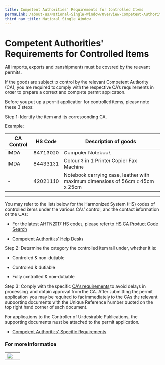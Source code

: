 ```yaml
---
title: Competent Authorities' Requirements for Controlled Items
permaLink: /about-us/National-Single-Window/Overview-Competent-Authorities-Requirements
third_nav_title: National Single Window
---
```

# Competent Authorities' Requirements for Controlled Items

All imports, exports and transhipments must be covered by the relevant permits.

If the goods are subject to control by the relevant Competent Authority (CA), you are required to comply with the respective CA’s requirements in order to prepare a correct and complete permit application.

Before you put up a permit application for controlled items, please note these 3 steps:

Step 1: Identify the item and its corresponding CA.

Example:

|  CA Control | HS Code  |  Description of goods |
|---|---|---|
| IMDA  |  84713020 |  Computer Notebook|
| IMDA  | 84433131  |  Colour 3 in 1 Printer Copier Fax Machine |
| -  | 42021110  | Notebook carrying case, leather with maximum dimensions of 56cm x 45cm x 25cm  |


***


You may refer to the lists below for the Harmonized System (HS) codes of controlled items under the various CAs’ control, and the contact information of the CAs:

-   For the latest AHTN2017 HS codes, please refer to [HS CA Product Code Search](https://www.tradenet.gov.sg/tradenet/portlets/search/searchHSCA/searchInitHSCA.do)
    
-   [Competent Authorities’ Help Desks](https://www.customs.gov.sg/-/media/cus/files/about-us/annexes-and-appendices/annex-e---ca-helpdesk-list.pdf?la=en&hash=389D47ADFB0ABE83173CF4BAA6308C9466AF067F)
    

Step 2: Determine the category the controlled item fall under, whether it is:

-   Controlled & non-dutiable
    
-   Controlled & dutiable
    
-   Fully controlled & non-dutiable
    

Step 3: Comply with the specific [CA's requirements](https://www.customs.gov.sg/-/media/cus/files/about-us/annexes-and-appendices/annex-d---competent-authorities-requirements.pdf?la=en&hash=057440FE313CE92B2EDFD74E5E173D0CD9DEAD70) to avoid delays in processing, and obtain approval from the CA.
After submitting the permit application, you may be required to fax immediately to the CAs the relevant supporting documents with the Unique Reference Number quoted on the top right hand corner of each document.

For applications to the Controller of Undesirable Publications, the supporting documents must be attached to the permit application.

-   [Competent Authorities' Specific Requirements](https://www.customs.gov.sg/about-us/national-single-window/tradenet/competent-authorities-requirements-for-controlled-items#item-heading-c7e03dbe-2454-429f-838b-1b1e26cf389c)
    

  

### For more information

|  |  |
|---|---|
| [![](https://lh3.googleusercontent.com/Z-uZ6IKozerPEu58bfkiJ2aSeI9bRCv9t5gxNVwS5lzGn8cY31oaw1fhK8JuthiS9Hyjzpr-0ZNP044Q8dsiAsjjQ8_RbSAy5OKgMC5gpinOUWJGHIWZyDpjLS2rMzL3wxDe6pWaEfnts8Kk0A)](/about-us/national-single-window/overview-competent-authorities-requirements-for-controlled-items-HAS) |  |
